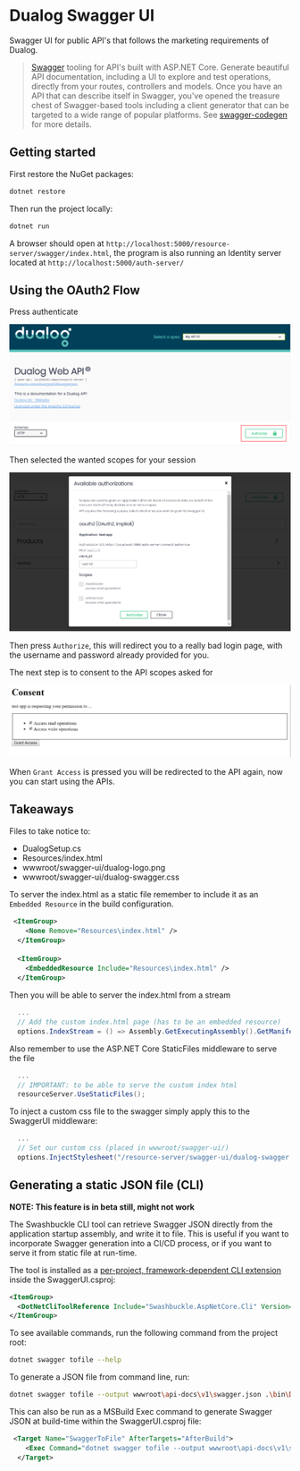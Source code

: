 # Dualog Swagger UI

Swagger UI for public API's that follows the marketing requirements of Dualog.

>[Swagger](http://swagger.io/) tooling for API's built with ASP.NET Core. Generate beautiful API documentation, including a UI to explore and test operations, directly from your routes, controllers and models. Once you have an API that can describe itself in Swagger, you've opened the treasure chest of Swagger-based tools including a client generator that can be targeted to a wide range of popular platforms. See [swagger-codegen](https://github.com/swagger-api/swagger-codegen) for more details.

## Getting started

First restore the NuGet packages:

```bash
dotnet restore
```

Then run the project locally:

```bash
dotnet run
```

A browser should open at `http://localhost:5000/resource-server/swagger/index.html`,
the program is also running an Identity server located at `http://localhost:5000/auth-server/`

## __Using the OAuth2 Flow__

Press authenticate

![Authenticate](Resources/auth.png "Auth")

Then selected the wanted scopes for your session

![Authenticate](Resources/scope.png "Auth")

Then press `Authorize`, this will redirect you to a really bad login page, with the username and password already provided for you.

The next step is to consent to the API scopes asked for

![Authenticate](Resources/consent.png "Auth")

When `Grant Access` is pressed you will be redirected to the API again, now you can start using the APIs.

## __Takeaways__

Files to take notice to:

* DualogSetup.cs
* Resources/index.html
* wwwroot/swagger-ui/dualog-logo.png
* wwwroot/swagger-ui/dualog-swagger.css

To server the index.html as a static file remember to include it as an `Embedded Resource` in the build configuration.

```xml
 <ItemGroup>
    <None Remove="Resources\index.html" />
  </ItemGroup>

  <ItemGroup>
    <EmbeddedResource Include="Resources\index.html" />
  </ItemGroup>
```

Then you will be able to server the index.html from a stream

```csharp
  ...
  // Add the custom index.html page (has to be an embedded resource)
  options.IndexStream = () => Assembly.GetExecutingAssembly().GetManifestResourceStream("SwaggerUI.Resources.index.html");
``` 

Also remember to use the ASP.NET Core StaticFiles middleware to serve the file

```csharp
  ...
  // IMPORTANT: to be able to serve the custom index html
  resourceServer.UseStaticFiles();
```

To inject a custom css file to the swagger simply apply this to the SwaggerUI middleware:

```csharp
  ...
  // Set our custom css (placed in wwwroot/swagger-ui/)
  options.InjectStylesheet("/resource-server/swagger-ui/dualog-swagger.css");
```

## __Generating a static JSON file (CLI)__

__NOTE: This feature is in beta still, might not work__

The Swashbuckle CLI tool can retrieve Swagger JSON directly from the application startup assembly, and write it to file. This is useful if you want to incorporate Swagger generation into a CI/CD process, or if you want to serve it from static file at run-time.

The tool is installed as a [per-project, framework-dependent CLI extension](https://docs.microsoft.com/en-us/dotnet/core/tools/extensibility#per-project-based-extensibility) inside the SwaggerUI.csproj:

```xml
<ItemGroup>
  <DotNetCliToolReference Include="Swashbuckle.AspNetCore.Cli" Version="3.0.0-beta1" />
</ItemGroup>
```

To see available commands, run the following command from the project root:

```bash
dotnet swagger tofile --help
```

To generate a JSON file from command line, run:

```bash
dotnet swagger tofile --output wwwroot\api-docs\v1\swagger.json .\bin\Debug\netcoreapp2.1\SwaggerUI.dll v1
````

This can  also be run as a MSBuild Exec command to generate Swagger JSON at build-time within the SwaggerUI.csproj file:

```xml  
 <Target Name="SwaggerToFile" AfterTargets="AfterBuild">
    <Exec Command="dotnet swagger tofile --output wwwroot\api-docs\v1\swagger.json $(OutputPath)$(AssemblyName).Views.dll v1" />
  </Target>
```

